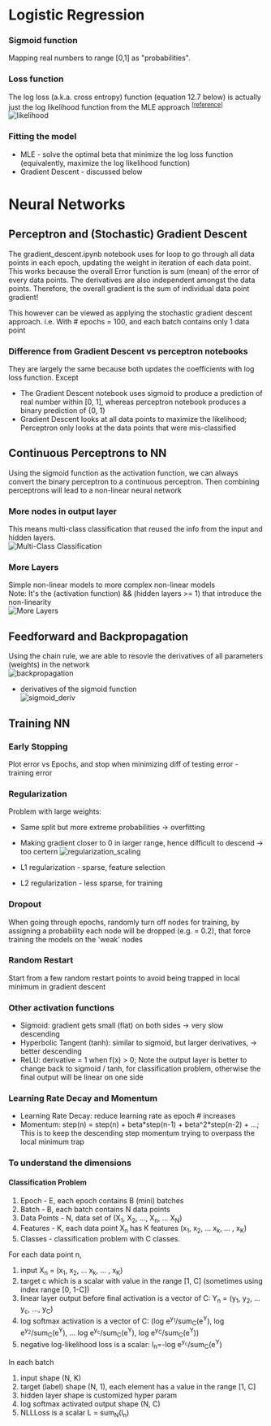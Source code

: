 # Logistic Regression

### Sigmoid function
Mapping real numbers to range [0,1] as "probabilities".

### Loss function
The log loss (a.k.a. cross entropy) function (equation 12.7 below) is actually just the log likelihood function from the MLE approach <sup>[[reference](https://www.stat.cmu.edu/~cshalizi/uADA/12/lectures/ch12.pdf)]</sup>  
![likelihood](./images/likelihood.png)

### Fitting the model
* MLE - solve the optimal beta that minimize the log loss function (equivalently, maximize the log likelihood function)
* Gradient Descent - discussed below

# Neural Networks

## Perceptron and (Stochastic) Gradient Descent
The gradient_descent.ipynb notebook uses for loop to go through all data points in each epoch, updating the weight in iteration of each data point. This works because the overall Error function is sum (mean) of the error of every data points. The derivatives are also independent amongst the data points. Therefore, the overall gradient is the sum of individual data point gradient!

This however can be viewed as applying the stochastic gradient descent approach. i.e. With # epochs = 100, and each batch contains only 1 data point

### Difference from Gradient Descent vs perceptron notebooks
They are largely the same because both updates the coefficients with log loss function. Except
* The Gradient Descent notebook uses sigmoid to produce a prediction of real number within [0, 1], whereas perceptron notebook produces a binary prediction of {0, 1}
* Gradient Descent looks at all data points to maximize the likelihood; Perceptron only looks at the data points that were mis-classified

## Continuous Perceptrons to NN
Using the sigmoid function as the activation function, we can always convert the binary perceptron to a continuous perceptron. Then combining perceptrons will lead to a non-linear neural network 

### More nodes in output layer
This means multi-class classification that reused the info from the input and hidden layers.  
![Multi-Class Classification](./images/multi_nodes.png?raw=true "Multi-Class Classification")

### More Layers 
Simple non-linear models to more complex non-linear models  
Note: It's the (activation function) && (hidden layers >= 1) that introduce the non-linearity  
![More Layers](./images/more_layers.png?raw=true "More Layers")

## Feedforward and Backpropagation
Using the chain rule, we are able to resovle the derivatives of all parameters (weights) in the network  
![backpropagation](./images/backpropagation.png)
* derivatives of the sigmoid function  
![sigmoid_deriv](./images/sigmoid_derivatives.png)

## Training NN
### Early Stopping
Plot error vs Epochs, and stop when minimizing diff of testing error - training error

### Regularization
Problem with large weights:
* Same split but more extreme probabilities -> overfitting
* Making gradient closer to 0 in larger range, hence difficult to descend -> too certern
![regularization_scaling](./images/regularization_scaling_weights.png)

* L1 regularization - sparse, feature selection 
* L2 regularization - less sparse, for training

### Dropout
When going through epochs, randomly turn off nodes for training, by assigning a probability each node will be dropped (e.g. = 0.2), that force training the models on the 'weak' nodes

### Random Restart
Start from a few random restart points to avoid being trapped in local minimum in gradient descent

### Other activation functions
* Sigmoid: gradient gets small (flat) on both sides -> very slow descending
* Hyperbolic Tangent (tanh): similar to sigmoid, but larger derivatives, -> better descending
* ReLU: derivative = 1 when f(x) > 0; Note the output layer is better to change back to sigmoid / tanh, for classification problem, otherwise the final output will be linear on one side

### Learning Rate Decay and Momentum
* Learning Rate Decay: reduce learning rate as epoch # increases
* Momentum: step(n) = step(n) + beta\*step(n-1) + beta^2\*step(n-2) + ...; This is to keep the descending step momentum trying to overpass the local minimum trap

### To understand the dimensions
#### Classification Problem
1. Epoch - E, each epoch contains B (mini) batches
1. Batch - B, each batch contains N data points
1. Data Points - N, data set of (X<sub>1</sub>, X<sub>2</sub>, ..., X<sub>n</sub>, ... X<sub>N</sub>)
1. Features - K, each data point X<sub>n</sub> has K features (x<sub>1</sub>, x<sub>2</sub>, ... x<sub>k</sub>, ... , x<sub>K</sub>)
1. Classes - classification problem with C classes.

For each data point n,
1. input X<sub>n</sub> = (x<sub>1</sub>, x<sub>2</sub>, ... x<sub>k</sub>, ... , x<sub>K</sub>)
1. target c which is a scalar with value in the range [1, C] (sometimes using index range [0, 1-C])
1. linear layer output before final activation is a vector of C: Y<sub>n</sub> = (y<sub>1</sub>, y<sub>2</sub>, ... y<sub>c</sub>, ..., y<sub>C</sub>)
1. log softmax activation is a vector of C: (log e<sup>y<sub>1</sub></sup>/sum<sub>C</sub>(e<sup>Y</sup>), log e<sup>y<sub>2</sub></sup>/sum<sub>C</sub>(e<sup>Y</sup>), ... log e<sup>y<sub>c</sub></sup>/sum<sub>C</sub>(e<sup>Y</sup>), log e<sup>y<sub>C</sub></sup>/sum<sub>C</sub>(e<sup>Y</sup>))
1. negative log-likelihood loss is a scalar: l<sub>n</sub>=-log e<sup>y<sub>c</sub></sup>/sum<sub>C</sub>(e<sup>Y</sup>)

In each batch
1. input shape (N, K)
1. target (label) shape (N, 1), each element has a value in the range [1, C]
1. hidden layer shape is customized hyper param
1. log softmax activated output shape (N, C)
1. NLLLoss is a scalar L = sum<sub>N</sub>(l<sub>n</sub>)
